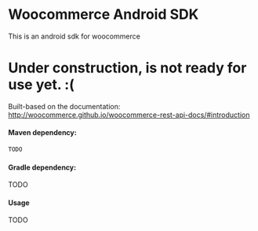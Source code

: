 # Woocommerce Android SDK

This is an android sdk for woocommerce 

# Under construction, is not ready for use yet. :(

Built-based on the documentation: http://woocommerce.github.io/woocommerce-rest-api-docs/#introduction


#### Maven dependency:
```xml
TODO
```

#### Gradle dependency:
TODO

#### Usage

TODO
